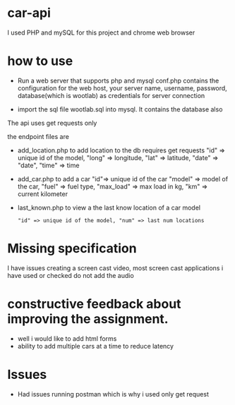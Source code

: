 # car-api
I used PHP and mySQL for this project and chrome web browser

# how to use

- Run a web server that supports php and mysql
conf.php contains the configuration for the web host, your server name, username, password, database(which is wootlab) as credentials for server connection

- import the sql file wootlab.sql into mysql.
It contains the database also

The api uses get requests only

the endpoint files are 

- add_location.php to add location to the db
    requires get requests
      "id" => unique id of the model, "long" => longitude, "lat" => latitude, "date" => "date", "time" => time
- add_car.php to add a car
      "id"=> unique id of the car
      "model" => model of the car, "fuel" => fuel type, "max_load" => max load in kg, "km" => current kilometer
      
- last_known.php to view a the last know location of a car model

      "id" => unique id of the model, "num" => last num locations

# Missing specification
I have issues creating a screen cast video, most screen cast applications i have used or checked do not add the audio

# constructive feedback about improving the assignment.

- well i would like to add html forms
- ability to add multiple cars at a time to reduce latency



# Issues

- Had issues running postman which is why i used only get request

